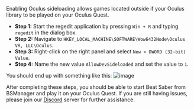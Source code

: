 Enabling Oculus sideloading allows games located outside if your Oculus library to be played on your Oculus Quest.

- **Step 1:** Start the regedit application by pressing `Win + R` and typing `regedit` in the dialog box.
- **Step 2:** Navigate to `HKEY_LOCAL_MACHINE\SOFTWARE\Wow6432Node\Oculus VR, LLC\Oculus`.
- **Step 3:** Right-click on the right panel and select `New > DWORD (32-bit) Value`.
- **Step 4:** Name the new value `AllowDevSideloaded` and set the value to `1`.

You should end up with something like this:
![image](https://raw.githubusercontent.com/Zagrios/bs-manager/refs/heads/master/docs/assets/enable-oculus-sideloading.png)

After completing these steps, you should be able to start Beat Saber from BSManager and play it on your Oculus Quest. If you are still having issues, please join our [Discord](https://discord.gg/uSqbHVpKdV) server for further assistance.

